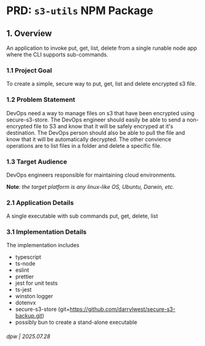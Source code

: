 # PRD: `s3-utils` NPM Package

## 1. Overview

An application to invoke put, get, list, delete from a single runable node app where the CLI supports sub-commands.

### 1.1 Project Goal

To create a simple, secure way to put, get, list and delete encrypted s3 file.

### 1.2 Problem Statement

DevOps need a way to manage files on s3 that have been encrypted using secure-s3-store. The DevOps engineer should easily be able to send a non-encrypted file to S3 and know that it will be safely encryped at it's destination.  The DevOps person should also be able to pull the file and know that it will be automatically decrypted.  The other convience operations are to list files in a folder and delete a specific file.  

### 1.3 Target Audience

DevOps engineers responsible for maintaining cloud environments.

**Note**: _the target platform is any linux-like OS, Ubuntu, Darwin, etc._

### 2.1 Application Details

A single executable with sub commands put, get, delete, list

### 3.1 Implementation Details

The implementation includes

* typescript
* ts-node
* eslint
* prettier
* jest for unit tests
* ts-jest
* winston logger
* dotenvx
* secure-s3-store (git+https://github.com/darrylwest/secure-s3-backup.git)
* possibly bun to create a stand-alone executable

###### dpw | 2025.07.28
